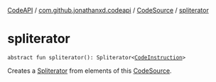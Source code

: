 [CodeAPI](../../index.md) / [com.github.jonathanxd.codeapi](../index.md) / [CodeSource](index.md) / [spliterator](.)

# spliterator

`abstract fun spliterator(): Spliterator<`[`CodeInstruction`](../-code-instruction.md)`>`

Creates a [Spliterator](#) from elements of this [CodeSource](index.md).

